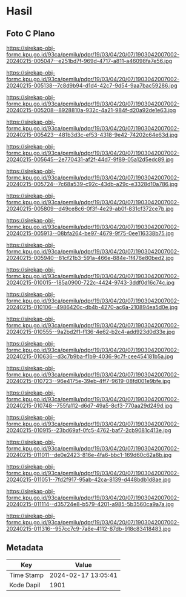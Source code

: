 # Hasil

## Foto C Plano

https://sirekap-obj-formc.kpu.go.id/93ca/pemilu/pdpr/19/03/04/20/07/1903042007002-20240215-005047--e251bd7f-969d-4717-a811-a46098fa7e56.jpg

https://sirekap-obj-formc.kpu.go.id/93ca/pemilu/pdpr/19/03/04/20/07/1903042007002-20240215-005138--7c8d9b94-d1d4-42c7-9d54-9aa7bac59286.jpg

https://sirekap-obj-formc.kpu.go.id/93ca/pemilu/pdpr/19/03/04/20/07/1903042007002-20240215-005208--8928810a-932c-4a21-984f-d20a92de1e63.jpg

https://sirekap-obj-formc.kpu.go.id/93ca/pemilu/pdpr/19/03/04/20/07/1903042007002-20240215-005423--481b3d3c-ef53-4318-9e42-74202c64e63d.jpg

https://sirekap-obj-formc.kpu.go.id/93ca/pemilu/pdpr/19/03/04/20/07/1903042007002-20240215-005645--2e770431-af2f-44d7-9f89-05a12d5edc89.jpg

https://sirekap-obj-formc.kpu.go.id/93ca/pemilu/pdpr/19/03/04/20/07/1903042007002-20240215-005724--7c68a539-c92c-43db-a29c-e3328d10a786.jpg

https://sirekap-obj-formc.kpu.go.id/93ca/pemilu/pdpr/19/03/04/20/07/1903042007002-20240215-005809--d49ce8c6-0f3f-4e29-ab0f-831cf372ce7b.jpg

https://sirekap-obj-formc.kpu.go.id/93ca/pemilu/pdpr/19/03/04/20/07/1903042007002-20240215-005913--08bfa264-be97-4679-9f75-0ee116338b75.jpg

https://sirekap-obj-formc.kpu.go.id/93ca/pemilu/pdpr/19/03/04/20/07/1903042007002-20240215-005940--81cf21b3-591a-466e-884e-1f476e80bed2.jpg

https://sirekap-obj-formc.kpu.go.id/93ca/pemilu/pdpr/19/03/04/20/07/1903042007002-20240215-010015--185a0900-722c-4424-9743-3ddf0d16c74c.jpg

https://sirekap-obj-formc.kpu.go.id/93ca/pemilu/pdpr/19/03/04/20/07/1903042007002-20240215-010106--4986420c-db4b-4270-ac6a-210894ea5d0e.jpg

https://sirekap-obj-formc.kpu.go.id/93ca/pemilu/pdpr/19/03/04/20/07/1903042007002-20240215-010555--9a2bd2f1-f136-4e62-b2c4-add923d0d33e.jpg

https://sirekap-obj-formc.kpu.go.id/93ca/pemilu/pdpr/19/03/04/20/07/1903042007002-20240215-010636--d3c7b9ba-f1b9-4036-9c7f-cee454181b5a.jpg

https://sirekap-obj-formc.kpu.go.id/93ca/pemilu/pdpr/19/03/04/20/07/1903042007002-20240215-010723--96e4175e-39eb-4ff7-9619-08fd001e9bfe.jpg

https://sirekap-obj-formc.kpu.go.id/93ca/pemilu/pdpr/19/03/04/20/07/1903042007002-20240215-010748--755fa112-d6d7-49a5-8cf3-770aa29d249d.jpg

https://sirekap-obj-formc.kpu.go.id/93ca/pemilu/pdpr/19/03/04/20/07/1903042007002-20240215-010915--23bd69af-0fc5-4762-baf7-2cb9081c413e.jpg

https://sirekap-obj-formc.kpu.go.id/93ca/pemilu/pdpr/19/03/04/20/07/1903042007002-20240215-011011--de0e2423-816e-4fa6-bbc1-169d60c62a8b.jpg

https://sirekap-obj-formc.kpu.go.id/93ca/pemilu/pdpr/19/03/04/20/07/1903042007002-20240215-011051--7fd2f917-95ab-42ca-8139-d448bdb1d8ae.jpg

https://sirekap-obj-formc.kpu.go.id/93ca/pemilu/pdpr/19/03/04/20/07/1903042007002-20240215-011114--d35724e8-b579-4201-a985-5b3560ca9a7a.jpg

https://sirekap-obj-formc.kpu.go.id/93ca/pemilu/pdpr/19/03/04/20/07/1903042007002-20240215-011316--957cc7c9-7a8e-4112-87db-918c83418483.jpg


## Metadata

| Key        | Value               |
| ---------- | ------------------- |
| Time Stamp | 2024-02-17 13:05:41 |
| Kode Dapil | 1901                |



